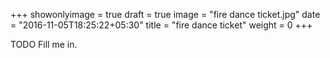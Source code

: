 +++
showonlyimage = true
draft = true
image = "fire dance ticket.jpg"
date = "2016-11-05T18:25:22+05:30"
title = "fire dance ticket"
weight = 0
+++

TODO Fill me in.

